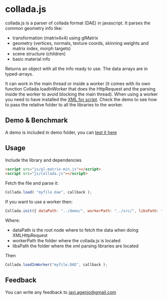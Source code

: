 collada.js
==================

collada.js is a parser of collada format (DAE) in javascript. It parses the common geometry info like:

 * transformation (matrix4x4) using glMatrix
 * geometry (vertices, normals, texture coords, skinning weights and matrix index, morph targets)
 * scene structure (children)
 * basic material info

Returns an object with all the info ready to use. The data arrays are in typed-arrays.

It can work in the main thread or inside a worker (it comes with its own function Collada.loadInWorker that does the HttpRequest and the parsing inside the worker to avoid blocking the main thread).
When using a worker you need to have installed the [XML for script](http://xmljs.sourceforge.net/). Check the demo to see how to pass the relative folder to all the libraries to the worker.

Demo & Benchmark
-----------------
A demo is included in demo folder, you can [test it here](http://tamats.com/projects/collada/demo)

Usage
-----

Include the library and dependencies
```html
<script src="js/gl-matrix-min.js"></script>
<script src="js/collada.js"></script>
```

Fetch the file and parse it:
```js
Collada.load( "myfile.dae", callback );
```

If you want to use a worker then:
```js
Collada.init({ dataPath: "../demo/", workerPath: "../src/", libsPath: "../external/" });
```

Where:
 * dataPath is the root node where to fetch the data when doing XMLHttpRequest
 * workerPath the folder where the collada.js is located
 * libsPath the folder where the xml parsing libraries are located

Then
```js
Collada.loadInWorker("myfile.DAE", callback );
```


Feedback
--------

You can write any feedback to javi.agenjo@gmail.com
